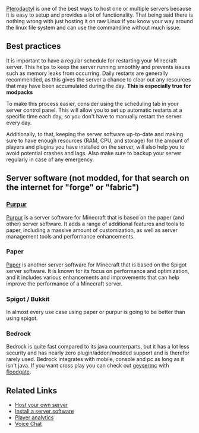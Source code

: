 [Pterodactyl](/Hosting/Applications/Pterodactyl) is one of the best ways to host one or multiple servers because it is
easy to setup and provides a lot of functionality. That being said there is nothing wrong with just hosting it on raw
Linux if you know your way around the linux file system and can use the commandline without much issue.

## Best practices

It is important to have a regular schedule for restarting your Minecraft server. This helps to keep the server running smoothly and prevents issues such as memory leaks from occurring. Daily restarts are generally recommended, as this gives the server a chance to clear out any resources that may have been accumulated during the day. **This is especially true for modpacks**

To make this process easier, consider using the scheduling tab in your server control panel. This will allow you to set up automatic restarts at a specific time each day, so you don't have to manually restart the server every day.

Additionally, to that, keeping the server software up-to-date and making sure to have enough resources (RAM, CPU, and storage) for the amount of players and plugins you have installed on the server, will also help you to avoid potential crashes and lags. Also make sure to backup your server regularly in case of any emergency.

## Server software (not modded, for that search on the internet for "forge" or "fabric")

### [Purpur](https://purpurmc.org/)

[Purpur](https://purpurmc.org/) is a server software for Minecraft that is based on the paper (and other) server software. It adds a range of additional
features and tools to paper, including a massive amount of customization, as well as server management tools and
performance enhancements.

### Paper

[Paper](https://papermc.io/) is another server software for Minecraft that is based on the Spigot server software. It is known for its focus on
performance and optimization, and it includes various enhancements and improvements that can help improve the
performance of a Minecraft server.

### Spigot / Bukkit

In almost every use case using paper or purpur is going to be better than using spigot.

### Bedrock

Bedrock is quite fast compared to its java counterparts, but it has a lot less security and has nearly zero
plugin/addon/modded support and is therefor rarely used. Bedrock integrates with mobile, console and pc as long as it
isn't java. If you want cross play you can check out [geysermc](https://geysermc.org/) with
[floodgate](https://github.com/GeyserMC/Floodgate/).


## Related Links
* [Host your own server](./../../Hosting/Introduction-to-Server-Hosting.md)
* [Install a server software](./../../Hosting/Applications/Pterodactyl.md)
* [Player analytics](./Plugins/Player-Analytics.md)
* [Voice Chat](./Plugins/Plasmo-Voice-Chat-Plugin-for-servers.md)
